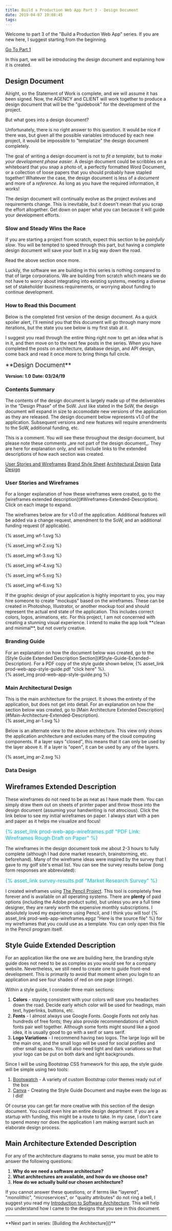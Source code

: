```yaml
---
title: Build a Production Web App Part 3 - Design Document
date: 2019-04-07 19:08:45
tags:
---
```


Welcome to part 3 of the "Build a Production Web App" series.  If you are new here, I suggest starting from the beginning.

[Go To Part 1](https://zachgoll.github.io/blog/2019/build-production-web-app-part-1/)

In this part, we will be introducing the design document and explaining how it is created.

## Design Document

Alright, so the Statement of Work is complete, and we will assume it has been signed.  Now, the AGENCY and CLIENT will work together to produce a design document that will be the "guidebook" for the development of the project.

But what goes into a design document?

Unfortunately, there is no right answer to this question.  It would be nice if there was, but given all the possible variables introduced by each new project, it would be impossible to "templatize" the design document completely.

The goal of writing a design document is not to _fit a template_, but to _make your development phase easier_.  A design document could be scribbles on a whiteboard that you snap a photo of, a perfectly formatted Word Document, or a collection of loose papers that you should probably have stapled together!  Whatever the case, the design document is less of a _document_ and more of a _reference_.  As long as you have the required information, it works!

The design document will continually evolve as the project evolves and requirements change.  This is inevitable, but it doesn't mean that you scrap the effort altogether.  Get down on paper what you can because it will guide your development efforts.

### Slow and Steady Wins the Race

If you are starting a project from scratch, expect this section to be _painfully slow_.  You will be tempted to speed through this part, but having a complete design document will save your butt in a big way down the road.

Read the above section once more.

Luckily, the software we are building in this series is nothing compared to that of large corporations.  We are building from scratch which means we do not have to worry about integrating into existing systems, meeting a diverse set of stakeholder business requirements, or worrying about funding to continue development.

### How to Read this Document

Below is the completed first version of the design document.  As a quick spoiler alert, I'll remind you that this document will go through many more iterations, but the state you see below is my first stab at it.

I suggest you read through the entire thing right now to get an idea what is in it, and then move on to the next few posts in the series.  When you have completed the posts on architecture, database design, and API design, come back and read it once more to bring things full circle.

<div class="document">
<span style="font-size: 1.2rem;">**Design Document**</span>

**Version: 1.0**
**Date: 03/24/19**
<div></div>

### Contents Summary

The contents of the design document is largely made up of the deliverables in the "Design Phase" of the SoW.  Just like stated in the SoW, the design document will expand in size to accomodate new versions of the application as they are released.  The design document below represents v1.0 of the application.  Subsequent versions and new features will require amendments to the SoW, additional funding, etc.

<div class="sow-comment">This is a comment.  You will see these throughout the design document, but please note these comments _are not part of the design document_.  They are here for explanation only, and will include links to the extended descriptions of how each section was created.</div>

[User Stories and Wireframes](#User-Stories-and-Wireframes)
[Brand Style Sheet](#Branding-Guide)
[Architectural Design](#Architectural-Design)
[Data Design](#Data-Design)

### User Stories and Wireframes

<div class="sow-comment">For a longer explanation of how these wireframes were created, go to the [wireframes extended description](#Wireframes-Extended-Description).  Click on each image to expand.
</div>

The wireframes below are for v1.0 of the application.  Additional features will be added via a change request, amendment to the SoW, and an additional funding request (if applicable).

<div class="clickable-images">
{% asset_img wf-1.svg %}

{% asset_img wf-2.svg %}

{% asset_img wf-3.svg %}

{% asset_img wf-4.svg %}

{% asset_img wf-5.svg %}

{% asset_img wf-6.svg %}
</div>

<div class="sow-comment">If the graphic design of your application is highly important to you, you may hire someone to create "mockups" based on the wireframes.  These can be created in Photoshop, Illustrator, or another mockup tool and should represent the actual end state of the application.  This includes correct colors, logos, animations, etc.  For this project, I am not concerned with creating a stunning visual experience.  I intend to make the app look **clean and minimal**, but not overly creative.</div>

### Branding Guide

<div class="sow-comment">For an explanation on how the document below was created, go to the [Style Guide Extended Description Section](#Style-Guide-Extended-Description).  For a PDF copy of the style guide shown below, {% asset_link prod-web-app-style-guide.pdf "click here" %}.
</div>

<div class="clickable-images">
{% asset_img prod-web-app-style-guide.png %}
</div>

### Main Architectural Design

<div class="sow-comment">This is the main architecture for the project.  It shows the entirety of the application, but does not get into detail.  For an explanation on how the section below was created, go to [Main Architecture Extended Description](#Main-Architecture-Extended-Description).
</div>
<div class="clickable-images">
{% asset_img ar-1.svg %}

Below is an alternate view to the above architecture.  This view only shows the application architecture and excludes many of the cloud computing components.  If a layer says "closed", this means that it can only be used by the layer above it.  If a layer is "open", it can be used by any of the layers.

{% asset_img ar-2.svg %}
</div>

### Data Design

</div>

## Wireframes Extended Description

These wireframes do not need to be as neat as I have made them.  You can simply draw them out on sheets of printer paper and throw those into the design document (assuming your handwriting is not atrocious).  Click the link below to see my initial wireframes on paper.  I always start with a pen and paper as it helps me visualize and focus!

<span style="font-size: 1.0rem; color: #00b7c8 !important;">{% asset_link prod-web-app-wireframes.pdf "PDF Link: Wireframes Rough Draft on Paper" %}</span>

The wireframes in the design document took me about 2-3 hours to fully complete (although I had done market research, brainstorming, etc. beforehand).  Many of the wireframe ideas were inspired by the survey that I gave to my golf site's email list.  You can see the survey results below (long form responses are abbreviated):

<span style="font-size: 1.0rem; color: #00b7c8 !important;">{% asset_link survey-results.pdf "Market Research Survey" %}</span>

I created wireframes using [The Pencil Project](http://pencil.evolus.vn/Downloads.html).  This tool is completely free forever and is available on all operating systems.  There are **plenty** of paid options (including the Adobe product suite), but unless you are a full time designer, they are rarely worth the expensive monthly subscriptions.  I absolutely loved my experience using Pencil, and I think you will too!  {% asset_link prod-web-app-wireframes.epgz "Here is the source file" %} for my wireframes that you could use as a template.  You can only open this file in the Pencil program itself.

## Style Guide Extended Description

For an application like the one we are building here, the branding style guide does not need to be as complex as you would see for a company website.  Nevertheless, we still need to create one to guide front-end development.  This is primarily to avoid that moment when you login to an application and see four shades of red on one page (cringe).

Within a style guide, I consider three main sections: 

1. **Colors** - staying consistent with your colors will save you headaches down the road.  Decide early which color will be used for headings, main text, hyperlinks, buttons, etc.
2. **Fonts** - I almost always use Google Fonts.  Google Fonts not only has hundreds of free fonts; they also provide recommendations of which fonts pair well together.  Although some fonts might sound like a good idea, it is usually good to go with a serif or sans serif.
3. **Logo Variations** - I recommend having two logos.  The large logo will be the main one, and the small logo will be used for social profiles and other small spaces.  You will also need light and dark variations so that your logo can be put on both dark and light backgrounds.

Since I will be using Bootstrap CSS framework for this app, the style guide will be simple using two tools: 

1. [Bootswatch](https://bootswatch.com/flatly/) - A variety of custom Bootstrap color themes ready out of the box
2. [Canva](https://www.canva.com/) - Creating the Style Guide Document and maybe even the logo as I did!

Of course you can get far more creative with this section of the design document.  You could even hire an entire design department.  If you are a startup with funding, this might be a route to take.  In my case, I don't care to spend money nor does the application I am making warrant such an elaborate design process.

## Main Architecture Extended Description

For any of the architecture diagrams to make sense, you must be able to answer the following questions:

1. **Why do we need a software architecture?**
2. **What architectures are available, and how do we choose one?**
3. **How do we actually build our chosen architecture?**

If you cannot answer these questions, or if terms like "layered", "monolithic", "microservices", or "quality attributes" do not ring a bell, I suggest you read my <span class="ext-topics">[Introduction to Software Architecture](/blog/2019/monolithic-layered-microservices-architecture/)</span>.  This will help you understand how I came to the designs that you see in this document.

<hr>
**Next part in series: [Building the Architecture]()**
